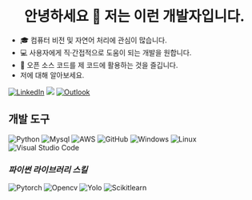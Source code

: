 **<h1 align="center">안녕하세요 👋 저는 이런 개발자입니다.</h1>**

<p align = "center">
  
- 🎓 컴퓨터 비전 및 자연어 처리에 관심이 많습니다.
- 💻 사용자에게 직·간접적으로 도움이 되는 개발을 원합니다.
- 🌱 오픈 소스 코드를 제 코드에 활용하는 것을 즐깁니다.
- 저에 대해 알아보세요.

[![LinkedIn](https://img.shields.io/badge/linkedin-%230077B5.svg?style=for-the-badge&logo=linkedin&logoColor=white)](https://www.linkedin.com/in/chanhui/)
[<img src="https://img.shields.io/badge/Blog-0ABF53?style=for-the-badge&logo=Storyblok&logoColor=white">](https://www.linkedin.com/in/chanhui/)
[![Outlook](https://img.shields.io/badge/Gmail-0078D4?style=for-the-badge&logo=gmail&logoColor=white)](mailto:naya.chanhi@gmail.com)

## **개발 도구**
![Python](https://img.shields.io/badge/python-3670A0?style=for-the-badge&logo=python&logoColor=ffdd54)
![Mysql](https://img.shields.io/badge/mysql-4479A1?style=for-the-badge&logo=mysql&logoColor=white)
![AWS](https://img.shields.io/badge/AWS-%23FF9900.svg?style=for-the-badge&logo=amazon-aws&logoColor=white)
![GitHub](https://img.shields.io/badge/github-%23121011.svg?style=for-the-badge&logo=github&logoColor=white)
![Windows](https://img.shields.io/badge/Windows-0078D6?style=for-the-badge&logo=windows&logoColor=white)
![Linux](https://img.shields.io/badge/Linux-FCC624?style=for-the-badge&logo=linux&logoColor=black)
![Visual Studio Code](https://img.shields.io/badge/Visual%20Studio%20Code-0078d7.svg?style=for-the-badge&logo=visual-studio-code&logoColor=white)

### *파이썬 라이브러리 스킬*
![Pytorch](https://img.shields.io/badge/pytorch-EE4C2C?style=for-the-badge&logo=pytorch&logoColor=white)
![Opencv](https://img.shields.io/badge/opencv-5C3EE8?style=for-the-badge&logo=opencv&logoColor=white)
![Yolo](https://img.shields.io/badge/yolo-09B3AF?style=for-the-badge&logo=yolo&logoColor=white)
![Scikitlearn](https://img.shields.io/badge/scikitlearn-F7931E?style=for-the-badge&logo=scikitlearn&logoColor=white)
